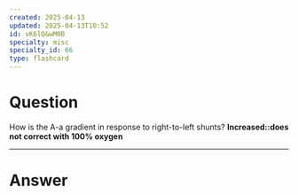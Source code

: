```yaml
---
created: 2025-04-13
updated: 2025-04-13T10:52
id: vK6lQ&wM0B
specialty: misc
specialty_id: 66
type: flashcard
---
```


# Question
How is the A-a gradient in response to right-to-left shunts?    **Increased::does not correct with 100% oxygen**

---

# Answer
